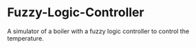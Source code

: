 Fuzzy-Logic-Controller
======================

A simulator of a boiler with a fuzzy logic controller to control the temperature.
